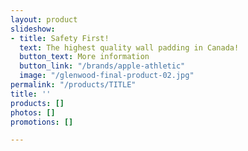 ```yaml
---
layout: product
slideshow:
- title: Safety First!
  text: The highest quality wall padding in Canada!
  button_text: More information
  button_link: "/brands/apple-athletic"
  image: "/glenwood-final-product-02.jpg"
permalink: "/products/TITLE"
title: ''
products: []
photos: []
promotions: []

---
```

